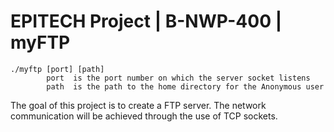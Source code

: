 # EPITECH Project | B-NWP-400 | myFTP

```
./myftp [port] [path]
        port  is the port number on which the server socket listens
        path  is the path to the home directory for the Anonymous user

```

The goal of this project is to create a FTP server.
The network communication will be achieved through the use of TCP sockets.